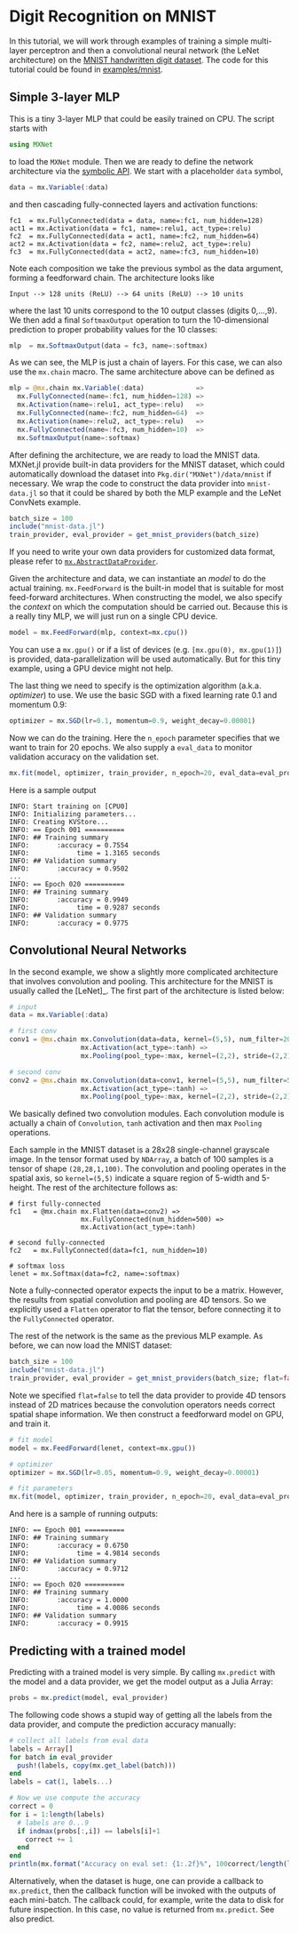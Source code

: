 Digit Recognition on MNIST
==========================

In this tutorial, we will work through examples of training a simple
multi-layer perceptron and then a convolutional neural network (the
LeNet architecture) on the [MNIST handwritten digit
dataset](http://yann.lecun.com/exdb/mnist/). The code for this tutorial
could be found in
[examples/mnist](https://github.com/dmlc/MXNet.jl/tree/master/examples/mnist).

Simple 3-layer MLP
------------------

This is a tiny 3-layer MLP that could be easily trained on CPU. The
script starts with

```julia
using MXNet
```

to load the `MXNet` module. Then we are ready to define the network
architecture via the [symbolic API](../user-guide/overview.md). We start
with a placeholder `data` symbol,

```julia
data = mx.Variable(:data)
```

and then cascading fully-connected layers and activation functions:

``` {.sourceCode .julia}
fc1  = mx.FullyConnected(data = data, name=:fc1, num_hidden=128)
act1 = mx.Activation(data = fc1, name=:relu1, act_type=:relu)
fc2  = mx.FullyConnected(data = act1, name=:fc2, num_hidden=64)
act2 = mx.Activation(data = fc2, name=:relu2, act_type=:relu)
fc3  = mx.FullyConnected(data = act2, name=:fc3, num_hidden=10)
```

Note each composition we take the previous symbol as the data argument,
forming a feedforward chain. The architecture looks like

```
Input --> 128 units (ReLU) --> 64 units (ReLU) --> 10 units
```

where the last 10 units correspond to the 10 output classes (digits
0,...,9). We then add a final `SoftmaxOutput` operation to turn the
10-dimensional prediction to proper probability values for the 10
classes:

```julia
mlp  = mx.SoftmaxOutput(data = fc3, name=:softmax)
```

As we can see, the MLP is just a chain of layers. For this case, we can
also use the `mx.chain` macro. The same architecture above can be
defined as

```julia
mlp = @mx.chain mx.Variable(:data)             =>
  mx.FullyConnected(name=:fc1, num_hidden=128) =>
  mx.Activation(name=:relu1, act_type=:relu)   =>
  mx.FullyConnected(name=:fc2, num_hidden=64)  =>
  mx.Activation(name=:relu2, act_type=:relu)   =>
  mx.FullyConnected(name=:fc3, num_hidden=10)  =>
  mx.SoftmaxOutput(name=:softmax)
```

After defining the architecture, we are ready to load the MNIST data.
MXNet.jl provide built-in data providers for the MNIST dataset, which
could automatically download the dataset into
`Pkg.dir("MXNet")/data/mnist` if necessary. We wrap the code to
construct the data provider into `mnist-data.jl` so that it could be
shared by both the MLP example and the LeNet ConvNets example.

```julia
batch_size = 100
include("mnist-data.jl")
train_provider, eval_provider = get_mnist_providers(batch_size)
```

If you need to write your own data providers for customized data format,
please refer to [`mx.AbstractDataProvider`](@ref).

Given the architecture and data, we can instantiate an *model* to do the
actual training. `mx.FeedForward` is the built-in model that is suitable
for most feed-forward architectures. When constructing the model, we
also specify the *context* on which the computation should be carried
out. Because this is a really tiny MLP, we will just run on a single CPU
device.

```julia
model = mx.FeedForward(mlp, context=mx.cpu())
```

You can use a `mx.gpu()` or if a list of devices (e.g.
`[mx.gpu(0), mx.gpu(1)]`) is provided, data-parallelization will be used
automatically. But for this tiny example, using a GPU device might not
help.

The last thing we need to specify is the optimization algorithm (a.k.a.
*optimizer*) to use. We use the basic SGD with a fixed learning rate 0.1
and momentum 0.9:

```julia
optimizer = mx.SGD(lr=0.1, momentum=0.9, weight_decay=0.00001)
```

Now we can do the training. Here the `n_epoch` parameter specifies that
we want to train for 20 epochs. We also supply a `eval_data` to monitor
validation accuracy on the validation set.

```julia
mx.fit(model, optimizer, train_provider, n_epoch=20, eval_data=eval_provider)
```

Here is a sample output

```
INFO: Start training on [CPU0]
INFO: Initializing parameters...
INFO: Creating KVStore...
INFO: == Epoch 001 ==========
INFO: ## Training summary
INFO:       :accuracy = 0.7554
INFO:            time = 1.3165 seconds
INFO: ## Validation summary
INFO:       :accuracy = 0.9502
...
INFO: == Epoch 020 ==========
INFO: ## Training summary
INFO:       :accuracy = 0.9949
INFO:            time = 0.9287 seconds
INFO: ## Validation summary
INFO:       :accuracy = 0.9775
```

Convolutional Neural Networks
-----------------------------

In the second example, we show a slightly more complicated architecture
that involves convolution and pooling. This architecture for the MNIST
is usually called the \[LeNet\]\_. The first part of the architecture is
listed below:

```julia
# input
data = mx.Variable(:data)

# first conv
conv1 = @mx.chain mx.Convolution(data=data, kernel=(5,5), num_filter=20)  =>
                  mx.Activation(act_type=:tanh) =>
                  mx.Pooling(pool_type=:max, kernel=(2,2), stride=(2,2))

# second conv
conv2 = @mx.chain mx.Convolution(data=conv1, kernel=(5,5), num_filter=50) =>
                  mx.Activation(act_type=:tanh) =>
                  mx.Pooling(pool_type=:max, kernel=(2,2), stride=(2,2))
```

We basically defined two convolution modules. Each convolution module is
actually a chain of `Convolution`, `tanh` activation and then max
`Pooling` operations.

Each sample in the MNIST dataset is a 28x28 single-channel grayscale
image. In the tensor format used by `NDArray`, a batch of 100 samples is
a tensor of shape `(28,28,1,100)`. The convolution and pooling operates
in the spatial axis, so `kernel=(5,5)` indicate a square region of
5-width and 5-height. The rest of the architecture follows as:

```ulia
# first fully-connected
fc1   = @mx.chain mx.Flatten(data=conv2) =>
                  mx.FullyConnected(num_hidden=500) =>
                  mx.Activation(act_type=:tanh)

# second fully-connected
fc2   = mx.FullyConnected(data=fc1, num_hidden=10)

# softmax loss
lenet = mx.Softmax(data=fc2, name=:softmax)
```

Note a fully-connected operator expects the input to be a matrix.
However, the results from spatial convolution and pooling are 4D
tensors. So we explicitly used a `Flatten` operator to flat the tensor,
before connecting it to the `FullyConnected` operator.

The rest of the network is the same as the previous MLP example. As
before, we can now load the MNIST dataset:

```julia
batch_size = 100
include("mnist-data.jl")
train_provider, eval_provider = get_mnist_providers(batch_size; flat=false)
```

Note we specified `flat=false` to tell the data provider to provide 4D
tensors instead of 2D matrices because the convolution operators needs
correct spatial shape information. We then construct a feedforward model
on GPU, and train it.

```julia
# fit model
model = mx.FeedForward(lenet, context=mx.gpu())

# optimizer
optimizer = mx.SGD(lr=0.05, momentum=0.9, weight_decay=0.00001)

# fit parameters
mx.fit(model, optimizer, train_provider, n_epoch=20, eval_data=eval_provider)
```

And here is a sample of running outputs:

```
INFO: == Epoch 001 ==========
INFO: ## Training summary
INFO:       :accuracy = 0.6750
INFO:            time = 4.9814 seconds
INFO: ## Validation summary
INFO:       :accuracy = 0.9712
...
INFO: == Epoch 020 ==========
INFO: ## Training summary
INFO:       :accuracy = 1.0000
INFO:            time = 4.0086 seconds
INFO: ## Validation summary
INFO:       :accuracy = 0.9915
```

Predicting with a trained model
-------------------------------

Predicting with a trained model is very simple. By calling `mx.predict`
with the model and a data provider, we get the model output as a Julia
Array:

```julia
probs = mx.predict(model, eval_provider)
```

The following code shows a stupid way of getting all the labels from the
data provider, and compute the prediction accuracy manually:

```julia
# collect all labels from eval data
labels = Array[]
for batch in eval_provider
  push!(labels, copy(mx.get_label(batch)))
end
labels = cat(1, labels...)

# Now we use compute the accuracy
correct = 0
for i = 1:length(labels)
  # labels are 0...9
  if indmax(probs[:,i]) == labels[i]+1
    correct += 1
  end
end
println(mx.format("Accuracy on eval set: {1:.2f}%", 100correct/length(labels)))
```

Alternatively, when the dataset is huge, one can provide a callback to
`mx.predict`, then the callback function will be invoked with the
outputs of each mini-batch. The callback could, for example, write the
data to disk for future inspection. In this case, no value is returned
from `mx.predict`. See also predict.
